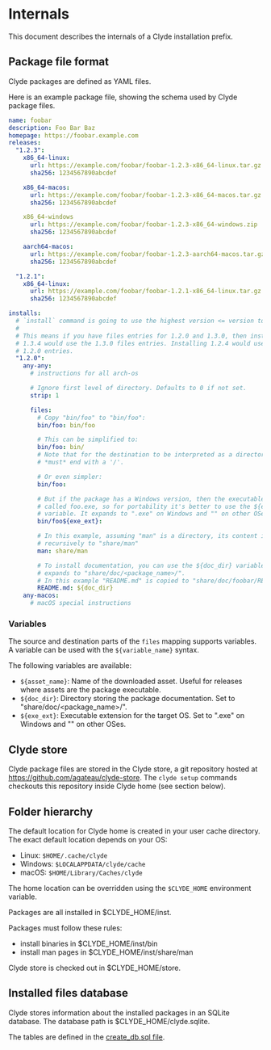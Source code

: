 # Internals

This document describes the internals of a Clyde installation prefix.

## Package file format

Clyde packages are defined as YAML files.

Here is an example package file, showing the schema used by Clyde package files.

```yaml
name: foobar
description: Foo Bar Baz
homepage: https://foobar.example.com
releases:
  "1.2.3":
    x86_64-linux:
      url: https://example.com/foobar/foobar-1.2.3-x86_64-linux.tar.gz
      sha256: 1234567890abcdef

    x86_64-macos:
      url: https://example.com/foobar/foobar-1.2.3-x86_64-macos.tar.gz
      sha256: 1234567890abcdef

    x86_64-windows
      url: https://example.com/foobar/foobar-1.2.3-x86_64-windows.zip
      sha256: 1234567890abcdef

    aarch64-macos:
      url: https://example.com/foobar/foobar-1.2.3-aarch64-macos.tar.gz
      sha256: 1234567890abcdef

  "1.2.1":
    x86_64-linux:
      url: https://example.com/foobar/foobar-1.2.1-x86_64-linux.tar.gz
      sha256: 1234567890abcdef

installs:
  # `install` command is going to use the highest version <= version to install.
  #
  # This means if you have files entries for 1.2.0 and 1.3.0, then installing
  # 1.3.4 would use the 1.3.0 files entries. Installing 1.2.4 would use the
  # 1.2.0 entries.
  "1.2.0":
    any-any:
      # instructions for all arch-os

      # Ignore first level of directory. Defaults to 0 if not set.
      strip: 1

      files:
        # Copy "bin/foo" to "bin/foo":
        bin/foo: bin/foo

        # This can be simplified to:
        bin/foo: bin/
        # Note that for the destination to be interpreted as a directory, it
        # *must* end with a '/'.

        # Or even simpler:
        bin/foo:

        # But if the package has a Windows version, then the executable will be
        # called foo.exe, so for portability it's better to use the ${exe_ext}
        # variable. It expands to ".exe" on Windows and "" on other OSes.
        bin/foo${exe_ext}:

        # In this example, assuming "man" is a directory, its content is copied
        # recursively to "share/man"
        man: share/man

        # To install documentation, you can use the ${doc_dir} variable, which
        # expands to "share/doc/<package_name>/".
        # In this example "README.md" is copied to "share/doc/foobar/README.md".
        README.md: ${doc_dir}
    any-macos:
      # macOS special instructions
```

### Variables

The source and destination parts of the `files` mapping supports variables. A variable can be used with the `${variable_name}` syntax.

The following variables are available:

- `${asset_name}`: Name of the downloaded asset. Useful for releases where assets are the package executable.
- `${doc_dir}`: Directory storing the package documentation. Set to "share/doc/<package_name>/".
- `${exe_ext}`: Executable extension for the target OS. Set to ".exe" on Windows and "" on other OSes.

## Clyde store

Clyde package files are stored in the Clyde store, a git repository hosted at <https://github.com/agateau/clyde-store>. The `clyde setup` commands checkouts this repository inside Clyde home (see section below).

## Folder hierarchy

The default location for Clyde home is created in your user cache directory. The exact default location depends on your OS:
- Linux: `$HOME/.cache/clyde`
- Windows: `$LOCALAPPDATA/clyde/cache`
- macOS: `$HOME/Library/Caches/clyde`

The home location can be overridden using the `$CLYDE_HOME` environment variable.

Packages are all installed in $CLYDE_HOME/inst.

Packages must follow these rules:
- install binaries in $CLYDE_HOME/inst/bin
- install man pages in $CLYDE_HOME/inst/share/man

Clyde store is checked out in $CLYDE_HOME/store.

## Installed files database

Clyde stores information about the installed packages in an SQLite database. The database path is $CLYDE_HOME/clyde.sqlite.

The tables are defined in the [create_db.sql file](../src/create_db.sql).
